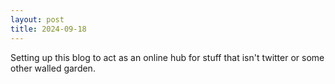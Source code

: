```yaml
---
layout: post
title: 2024-09-18
---
```


Setting up this blog to act as an online hub for stuff that isn't twitter or some other walled garden.
